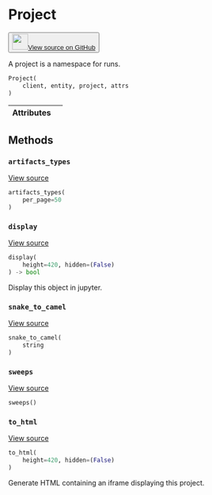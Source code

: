 # Project

<p><button style={{display: 'flex', alignItems: 'center', backgroundColor: 'white', border: '1px solid #ddd', padding: '10px', borderRadius: '6px', cursor: 'pointer', boxShadow: '0 2px 3px rgba(0,0,0,0.1)', transition: 'all 0.3s'}}><a href='https://www.github.com/wandb/wandb/tree/v0.15.6/wandb/apis/public.py#L1509-L1591' style={{fontSize: '1.2em', display: 'flex', alignItems: 'center'}}><img src='https://github.githubassets.com/images/modules/logos_page/GitHub-Mark.png' height='32px' width='32px' style={{marginRight: '10px'}}/>View source on GitHub</a></button></p>


A project is a namespace for runs.

```python
Project(
    client, entity, project, attrs
)
```

| Attributes |  |
| :--- | :--- |

## Methods

### `artifacts_types`

[View source](https://www.github.com/wandb/wandb/tree/v0.15.6/wandb/apis/public.py#L1542-L1544)

```python
artifacts_types(
    per_page=50
)
```

### `display`

[View source](https://www.github.com/wandb/wandb/tree/v0.15.6/wandb/apis/public.py#L1023-L1034)

```python
display(
    height=420, hidden=(False)
) -> bool
```

Display this object in jupyter.

### `snake_to_camel`

[View source](https://www.github.com/wandb/wandb/tree/v0.15.6/wandb/apis/public.py#L1019-L1021)

```python
snake_to_camel(
    string
)
```

### `sweeps`

[View source](https://www.github.com/wandb/wandb/tree/v0.15.6/wandb/apis/public.py#L1546-L1591)

```python
sweeps()
```

### `to_html`

[View source](https://www.github.com/wandb/wandb/tree/v0.15.6/wandb/apis/public.py#L1526-L1534)

```python
to_html(
    height=420, hidden=(False)
)
```

Generate HTML containing an iframe displaying this project.
